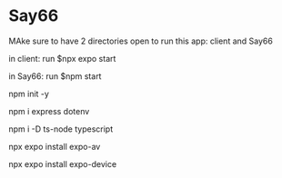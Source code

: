 # Say66

MAke sure to have 2 directories open to run this app: client and Say66

in client: run $npx expo start

in Say66: run $npm start

npm init -y

npm i express dotenv

npm i -D ts-node typescript

npx expo install expo-av

npx expo install expo-device

